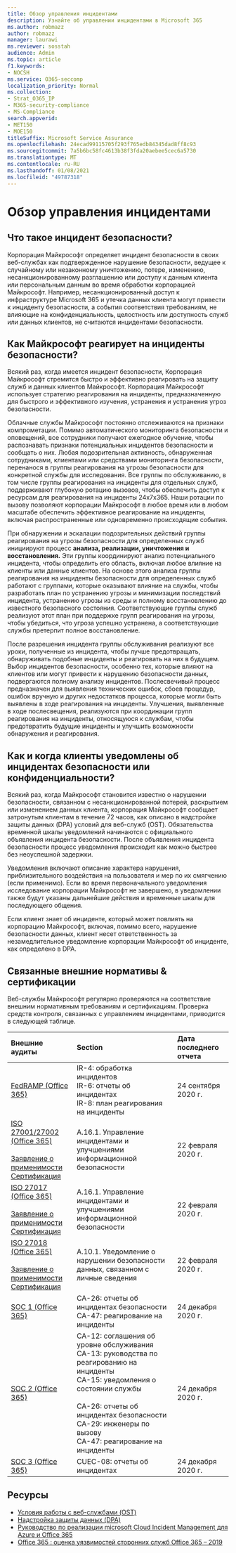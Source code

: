 ```yaml
---
title: Обзор управления инцидентами
description: Узнайте об управлении инцидентами в Microsoft 365
ms.author: robmazz
author: robmazz
manager: laurawi
ms.reviewer: sosstah
audience: Admin
ms.topic: article
f1.keywords:
- NOCSH
ms.service: O365-seccomp
localization_priority: Normal
ms.collection:
- Strat_O365_IP
- M365-security-compliance
- MS-Compliance
search.appverid:
- MET150
- MOE150
titleSuffix: Microsoft Service Assurance
ms.openlocfilehash: 24ecad99115705f293f765edb84345dad8ff8c93
ms.sourcegitcommit: 7a5b6bc58fc4613b38f3fda20aebee5cec6a5730
ms.translationtype: MT
ms.contentlocale: ru-RU
ms.lasthandoff: 01/08/2021
ms.locfileid: "49787318"
---
```

# <a name="incident-management-overview"></a>Обзор управления инцидентами

## <a name="what-is-a-security-incident"></a>Что такое инцидент безопасности?

Корпорация Майкрософт определяет инцидент безопасности в своих веб-службах как подтвержденное нарушение безопасности, ведущее к случайному или незаконному уничтожению, потере, изменению, несанкционированному разглашению или доступу к данным клиента или персональным данным во время обработки корпорацией Майкрософт. Например, несанкционированный доступ к инфраструктуре Microsoft 365 и утечка данных клиента могут привести к инциденту безопасности, а события соответствия требованиям, не влияющие на конфиденциальность, целостность или доступность служб или данных клиентов, не считаются инцидентами безопасности.

## <a name="how-does-microsoft-respond-to-security-incidents"></a>Как Майкрософт реагирует на инциденты безопасности?

Всякий раз, когда имеется инцидент безопасности, Корпорация Майкрософт стремится быстро и эффективно реагировать на защиту служб и данных клиентов Майкрософт. Корпорация Майкрософт использует стратегию реагирования на инциденты, предназначенную для быстрого и эффективного изучения, устранения и устранения угроз безопасности.

Облачные службы Майкрософт постоянно отслеживаются на признаки компрометации. Помимо автоматического мониторинга безопасности и оповещений, все сотрудники получают ежегодное обучение, чтобы распознавать признаки потенциальных инцидентов безопасности и сообщать о них. Любая подозрительная активность, обнаруженная сотрудниками, клиентами или средствами мониторинга безопасности, перенанося в группы реагирования на угрозы безопасности для конкретной службы для исследования. Все группы по обслуживанию, в том числе группы реагирования на инциденты для отдельных служб, поддерживают глубокую ротацию вызовов, чтобы обеспечить доступ к ресурсам для реагирования на инциденты 24x7x365. Наши ротации по вызову позволяют корпорации Майкрософт в любое время или в любом масштабе обеспечить эффективное реагирование на инциденты, включая распространенные или одновременно происходящие события.

При обнаружении и эскалации подозрительных действий группы реагирования на угрозы безопасности для определенных служб инициируют процесс **анализа, реализации, уничтожения и восстановления.** Эти группы координируют анализ потенциального инцидента, чтобы определить его область, включая любое влияние на клиенты или данные клиентов. На основе этого анализа группы реагирования на инциденты безопасности для определенных служб работают с группами, которые оказывают влияние на службы, чтобы разработать план по устранению угрозы и минимизации последствий инцидента, устранению угрозы из среды и полному восстановлению до известного безопасного состояния. Соответствующие группы служб реализуют этот план при поддержке групп реагирования на угрозы, чтобы убедиться, что угроза успешно устранена, а соответствующие службы претерпит полное восстановление.

После разрешения инцидента группы обслуживания реализуют все уроки, полученные из инцидента, чтобы лучше предотвращать, обнаруживать подобные инциденты и реагировать на них в будущем. Выбор инцидентов безопасности, особенно тех, которые влияют на клиентов или могут привести к нарушению безопасности данных, подвергаются полному анализу инцидентов. Послесвечивый процесс предназначен для выявления технических ошибок, сбоев процедур, ошибок вручную и других недостатков процесса, которые могли быть выявлены в ходе реагирования на инциденты. Улучшения, выявленные в ходе послесвещения, реализуются при координации групп реагирования на инциденты, относящуюся к службам, чтобы предотвратить будущие инциденты и улучшить возможности обнаружения и реагирования.

## <a name="how-and-when-are-customers-notified-of-security-or-privacy-incidents"></a>Как и когда клиенты уведомлены об инцидентах безопасности или конфиденциальности?

Всякий раз, когда Майкрософт становится известно о нарушении безопасности, связанном с несанкционированной потерей, раскрытием или изменением данных клиента, корпорация Майкрософт сообщает затронутым клиентам в течение 72 часов, как описано в надстройке защиты данных (DPA) условий для веб-служб (OST). Обязательства временной шкалы уведомлений начинаются с официального объявления инцидента безопасности. После объявления инцидента безопасности процесс уведомления происходит как можно быстрее без неоуспешной задержки.

Уведомления включают описание характера нарушения, приблизительного воздействия на пользователя и мер по их смягчению (если применимо). Если во время первоначального уведомления исследование корпорации Майкрософт не завершено, в уведомлении также будут указаны дальнейшие действия и временные шкалы для последующего общения.

Если клиент знает об инциденте, который может повлиять на корпорацию Майкрософт, включая, помимо всего, нарушение безопасности данных, клиент несет ответственность за незамедлительное уведомление корпорации Майкрософт об инциденте, как определено в DPA.

## <a name="related-external-regulations--certifications"></a>Связанные внешние нормативы & сертификации

Веб-службы Майкрософт регулярно проверяются на соответствие внешним нормативным требованиям и сертификациям. Проверка средств контроля, связанных с управлением инцидентами, приводится в следующей таблице.

| **Внешние аудиты** | **Section** | **Дата последнего отчета** |
|:--------------------|:------------|:-----------------------|
| [FedRAMP (Office 365)](https://compliance.microsoft.com/compliancemanager) | IR-4: обработка инцидентов <br> IR-6: отчеты об инцидентах <br> IR-8: план реагирования на инциденты | 24 сентября 2020 г. |
| [ISO 27001/27002 (Office 365)](https://servicetrust.microsoft.com/ViewPage/MSComplianceGuideV3?command=Download&downloadType=Document&downloadId=d7864d4f-e053-4cc4-a964-fa526d07c3be&tab=7027ead0-3d6b-11e9-b9e1-290b1eb4cdeb&docTab=7027ead0-3d6b-11e9-b9e1-290b1eb4cdeb_ISO_Reports) <br><br> [Заявление о применимости](https://servicetrust.microsoft.com/ViewPage/MSComplianceGuide?command=Download&downloadType=Document&downloadId=8ee1e46b-2ada-4e7b-bb7d-4c55a8cb6fcd&docTab=4ce99610-c9c0-11e7-8c2c-f908a777fa4d_ISO_Reports) <br> [Сертификация](https://servicetrust.microsoft.com/ViewPage/MSComplianceGuideV3?command=Download&downloadType=Document&downloadId=1e84a14a-2468-45ac-9412-5e53250d57ec&tab=7027ead0-3d6b-11e9-b9e1-290b1eb4cdeb&docTab=7027ead0-3d6b-11e9-b9e1-290b1eb4cdeb_ISO_Reports) | A.16.1. Управление инцидентами и улучшениями информационной безопасности | 22 февраля 2020 г. |
| [ISO 27017 (Office 365)](https://servicetrust.microsoft.com/ViewPage/MSComplianceGuideV3?command=Download&downloadType=Document&downloadId=d7864d4f-e053-4cc4-a964-fa526d07c3be&tab=7027ead0-3d6b-11e9-b9e1-290b1eb4cdeb&docTab=7027ead0-3d6b-11e9-b9e1-290b1eb4cdeb_ISO_Reports) <br><br> [Заявление о применимости](https://servicetrust.microsoft.com/ViewPage/MSComplianceGuide?command=Download&downloadType=Document&downloadId=8ee1e46b-2ada-4e7b-bb7d-4c55a8cb6fcd&docTab=4ce99610-c9c0-11e7-8c2c-f908a777fa4d_ISO_Reports) <br> [Сертификация](https://servicetrust.microsoft.com/ViewPage/MSComplianceGuideV3?command=Download&downloadType=Document&downloadId=70de0999-5451-43a3-9ef4-761e8fbfb1a3&tab=7027ead0-3d6b-11e9-b9e1-290b1eb4cdeb&docTab=7027ead0-3d6b-11e9-b9e1-290b1eb4cdeb_ISO_Reports) | A.16.1. Управление инцидентами и улучшениями информационной безопасности | 22 февраля 2020 г. |
| [ISO 27018 (Office 365)](https://servicetrust.microsoft.com/ViewPage/MSComplianceGuideV3?command=Download&downloadType=Document&downloadId=d7864d4f-e053-4cc4-a964-fa526d07c3be&tab=7027ead0-3d6b-11e9-b9e1-290b1eb4cdeb&docTab=7027ead0-3d6b-11e9-b9e1-290b1eb4cdeb_ISO_Reports) <br><br> [Заявление о применимости](https://servicetrust.microsoft.com/ViewPage/MSComplianceGuide?command=Download&downloadType=Document&downloadId=8ee1e46b-2ada-4e7b-bb7d-4c55a8cb6fcd&docTab=4ce99610-c9c0-11e7-8c2c-f908a777fa4d_ISO_Reports) <br> [Сертификация](https://servicetrust.microsoft.com/ViewPage/MSComplianceGuideV3?command=Download&downloadType=Document&downloadId=43e89534-f48d-42ea-a7a7-3523ff516036&tab=7027ead0-3d6b-11e9-b9e1-290b1eb4cdeb&docTab=7027ead0-3d6b-11e9-b9e1-290b1eb4cdeb_ISO_Reports) | A.10.1. Уведомление о нарушении безопасности данных, связанном с личные сведения  | 22 февраля 2020 г. |
| [SOC 1 (Office 365)](https://servicetrust.microsoft.com/ViewPage/MSComplianceGuideV3?command=Download&downloadType=Document&downloadId=90df3f9c-3aaf-4dbf-99d0-ca9f2991721b&tab=7027ead0-3d6b-11e9-b9e1-290b1eb4cdeb&docTab=7027ead0-3d6b-11e9-b9e1-290b1eb4cdeb_SOC_%2F_SSAE_16_Reports) | CA-26: отчеты об инцидентах безопасности <br> CA-47: реагирование на инциденты | 24 декабря 2020 г. |
| [SOC 2 (Office 365)](https://servicetrust.microsoft.com/ViewPage/MSComplianceGuideV3?command=Download&downloadType=Document&downloadId=a73c1738-7892-42b7-acd3-87b6371c53f6&tab=7027ead0-3d6b-11e9-b9e1-290b1eb4cdeb&docTab=7027ead0-3d6b-11e9-b9e1-290b1eb4cdeb_SOC_%2F_SSAE_16_Reports) | CA-12: соглашения об уровне обслуживания <br> CA-13: руководства по реагированию на инциденты <br> CA-15: уведомления о состоянии службы  <br>  <br> CA-26: отчеты об инцидентах безопасности <br> CA-29: инженеры по вызову <br> CA-47: реагирование на инциденты | 24 декабря 2020 г. |
| [SOC 3 (Office 365)](https://servicetrust.microsoft.com/ViewPage/MSComplianceGuideV3?command=Download&downloadType=Document&downloadId=274054e5-4968-48d2-bf94-9a8eda5d7a93&tab=7027ead0-3d6b-11e9-b9e1-290b1eb4cdeb&docTab=7027ead0-3d6b-11e9-b9e1-290b1eb4cdeb_SOC_%2F_SSAE_16_Reports) | CUEC-08: отчеты об инцидентах  | 24 декабря 2020 г.  |

## <a name="resources"></a>Ресурсы

- [Условия работы с веб-службами (OST)](https://www.microsoft.com/licensing/product-licensing/products)
- [Надстройка защиты данных (DPA)](https://www.microsoft.com/licensing/product-licensing/products)
- [Руководство по реализации microsoft Cloud Incident Management для Azure и Office 365](https://servicetrust.microsoft.com/ViewPage/TrustDocumentsV3?command=Download&downloadType=Document&downloadId=a8a7cb87-9710-4d09-8748-0835b6754e95&tab=7f51cb60-3d6c-11e9-b2af-7bb9f5d2d913&docTab=7f51cb60-3d6c-11e9-b2af-7bb9f5d2d913_FAQ_and_White_Papers)
- [Office 365 : оценка уязвимостей сторонних служб Office 365 – 2019](https://servicetrust.microsoft.com/ViewPage/TrustDocumentsV3?command=Download&downloadType=Document&downloadId=e85e478f-2491-435d-9c1b-2f0ad7ca8e56&tab=7f51cb60-3d6c-11e9-b2af-7bb9f5d2d913&docTab=7f51cb60-3d6c-11e9-b2af-7bb9f5d2d913_Pen_Test_and_Security_Assessments)
